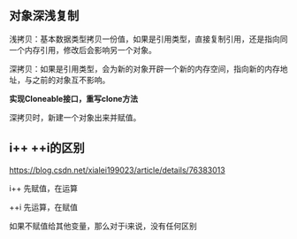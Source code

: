 ## 对象深浅复制

浅拷贝：基本数据类型拷贝一份值，如果是引用类型，直接复制引用，还是指向同一个内存引用，修改后会影响另一个对象。

深拷贝：如果是引用类型，会为新的对象开辟一个新的内存空间，指向新的内存地址，与之前的对象互不影响。

**实现Cloneable接口，重写clone方法**

深拷贝时，新建一个对象出来并赋值。



## i++ ++i的区别

https://blog.csdn.net/xialei199023/article/details/76383013

i++  先赋值，在运算

++i 先运算，在赋值

如果不赋值给其他变量，那么对于i来说，没有任何区别

